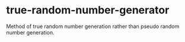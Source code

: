 # true-random-number-generator
Method of true random number generation rather than pseudo random number generation.
